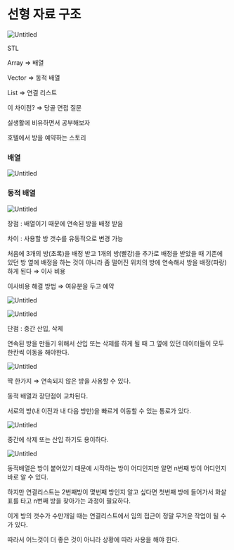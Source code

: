 # 선형 자료 구조

![Untitled](https://s3-us-west-2.amazonaws.com/secure.notion-static.com/caa68279-cef7-46e4-ba29-afb0da3b7ea3/Untitled.png)

STL

Array ⇒ 배열

Vector ⇒ 동적 배열

List ⇒ 연결 리스트

이 차이점? ⇒ 당골 면접 질문

실생활에 비유하면서 공부해보자

호텔에서 방을 예약하는 스토리  

### 배열

![Untitled](https://s3-us-west-2.amazonaws.com/secure.notion-static.com/319bd962-8df3-4447-a004-7f46d1f9b083/Untitled.png)

### 동적 배열

![Untitled](https://s3-us-west-2.amazonaws.com/secure.notion-static.com/c7c559b0-1666-43d5-a4c9-5b2179228cdf/Untitled.png)

장점 : 배열이기 때문에 연속된 방을 배정 받음

차이 : 사용할 방 갯수를 유동적으로 변경 가능

처음에 3개의 방(초록)을 배정 받고 1개의 방(빨강)을 추가로 배정을 받았을 때 기존에 있던 방 옆에 배정을 하는 것이 아니라 좀 떨어진 위치의 방에 연속해서 방을 배정(파랑)하게 된다 ⇒ 이사 비용

이사비용 해결 방법 ⇒ 여유분을 두고 예약

![Untitled](https://s3-us-west-2.amazonaws.com/secure.notion-static.com/a5529532-fb47-4ecc-9d7a-01e61f5ec2be/Untitled.png)

![Untitled](https://s3-us-west-2.amazonaws.com/secure.notion-static.com/087c26dc-fcd5-4db8-a2be-369ab648a587/Untitled.png)

단점 : 중간 산입, 삭제

연속된 방을 만들기 위해서 산입 또는 삭제를 하게 될 때 그 옆에 있던 데이터들이 모두 한칸씩 이동을 해야한다.

![Untitled](https://s3-us-west-2.amazonaws.com/secure.notion-static.com/4fe341a1-b70e-4105-90c9-3357101504f8/Untitled.png)

딱 한가지 ⇒ 연속되지 않은 방을 사용할 수 있다.

동적 배열과 장단점이 교차된다.

서로의 방(내 이전과 내 다음 방만)을 빠르게 이동할 수 있는 통로가 있다.

![Untitled](https://s3-us-west-2.amazonaws.com/secure.notion-static.com/150efab6-ae94-47ec-bcf9-bd25ce2343f0/Untitled.png)

중간에 삭제 또는 산입 하기도 용이하다.

![Untitled](https://s3-us-west-2.amazonaws.com/secure.notion-static.com/d73b949d-7402-43d3-8d33-246c1d7f4c67/Untitled.png)

동적배열은 방이 붙어있기 때문에 시작하는 방이 어디인지만 알면 n번째 방이 어디인지 바로 알 수 있다.

하지만 연결리스트는 2번째방이 몇번째 방인지 알고 싶다면 첫번째 방에 들어가서 화살표를 타고 n번째 방을 찾아가는 과정이 필요하다.

이게 방의 갯수가 수만개일 때는 연결리스트에서 임의 접근이 정말 무거운 작업이 될 수가 있다.

따라서 어느것이 더 좋은 것이 아니라 상황에 따라 사용을 해야 한다.